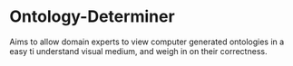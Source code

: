 # Ontology-Determiner
Aims to allow domain experts to view computer generated ontologies in a easy ti understand visual medium, and weigh in on their correctness.
